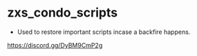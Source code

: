 # zxs_condo_scripts

* Used to restore important scripts incase a backfire happens.

https://discord.gg/DyBM9CmP2g
